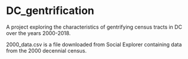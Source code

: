 # DC_gentrification

A project exploring the characteristics of gentrifying census tracts in DC over the years 2000-2018. 

2000_data.csv is a file downloaded from Social Explorer containing data from the 2000 decennial census.
